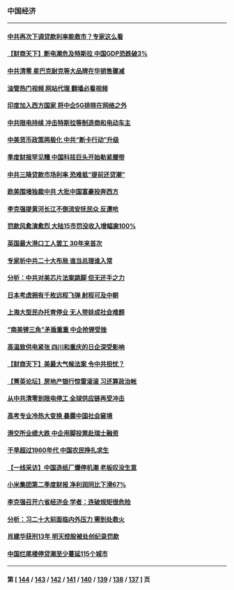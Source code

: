 ### 中国经济
---
#### [中共再次下调贷款利率能救市？专家这么看](../../pages/ncid283/n13807934.md?08230845) 
#### [【财商天下】断电潮危及特斯拉 中国GDP恐跌破3%](../../pages/ncid283/n13807935.md?08230845) 
#### [中共清零 星巴克耐克等大品牌在华销售骤减](../../pages/ncid283/n13807954.md?08230845) 
#### [油管热门视频 网站代理 翻墙必看视频](http://209.222.30.114:81/youtube.html?08230845)
#### [印度加入西方国家 将中企5G排除在网络之外](../../pages/ncid283/n13807887.md?08230845) 
#### [中共限电持续 冲击特斯拉等制造商和电动车主](../../pages/ncid283/n13807864.md?08230845) 
#### [中美货币政策两极化 中共“断卡行动”升级](../../pages/ncid283/n13807808.md?08230845) 
#### [季度财报罕见糟 中国科技巨头开始勒紧腰带](../../pages/ncid283/n13807769.md?08230845) 
#### [中共三降贷款市场利率 恐难抵“提前还贷潮”](../../pages/ncid283/n13807601.md?08230845) 
#### [欧美围堵独裁中共 大批中国富豪投奔西方](../../pages/ncid283/n13807782.md?08230845) 
#### [李克强提黄河长江不倒流安抚民众 反遭呛](../../pages/ncid283/n13807300.md?08230845) 
#### [罚款风愈演愈烈 大陆15市罚没收入增幅逾100%](../../pages/ncid283/n13807273.md?08230845) 
#### [英国最大港口工人罢工 30年来首次](../../pages/ncid283/n13807241.md?08230845) 
#### [专家析中共二十大布局 谁当总理谁入常](../../pages/ncid283/n13807204.md?08230845) 
#### [分析：中共对美芯片法案跳脚 但无还手之力](../../pages/ncid283/n13806771.md?08230845) 
#### [日本考虑拥有千枚远程飞弹 射程可及中朝](../../pages/ncid283/n13807125.md?08230845) 
#### [上海大型民办托育停业 无人带娃成社会难题](../../pages/ncid283/n13806984.md?08230845) 
#### [“南美锂三角”矛盾重重 中企抢锂受挫](../../pages/ncid283/n13806981.md?08230845) 
#### [高温致供电紧张 四川和重庆的日企深受影响](../../pages/ncid283/n13806946.md?08230845) 
#### [【财商天下】美最大气候法案 令中共担忧？](../../pages/ncid283/n13806783.md?08230845) 
#### [【菁英论坛】房地产银行惊雷滚滚 习还算政治帐](../../pages/ncid283/n13806740.md?08230845) 
#### [从中共清零到限电停工 全球供应链再受冲击](../../pages/ncid283/n13806699.md?08230845) 
#### [高考专业冷热大变换 暴露中国社会窘境](../../pages/ncid283/n13806661.md?08230845) 
#### [港交所业绩大跌 中企用脚投票赴瑞士融资](../../pages/ncid283/n13806657.md?08230845) 
#### [干旱超过1960年代 中国农民挣扎求生](../../pages/ncid283/n13806668.md?08230845) 
#### [【一线采访】中国造纸厂爆停机潮 老板叹没生意](../../pages/ncid283/n13806400.md?08230845) 
#### [小米集团第二季度财报 净利润同比下滑67%](../../pages/ncid283/n13806210.md?08230845) 
#### [李克强召开六省经济会 学者：连破规矩很危险](../../pages/ncid283/n13806007.md?08230845) 
#### [分析：习二十大前面临内外压力 需到处救火](../../pages/ncid283/n13805569.md?08230845) 
#### [肖建华获刑13年 明天控股被处创纪录罚款](../../pages/ncid283/n13805882.md?08230845) 
#### [中国烂尾楼停贷潮至少蔓延115个城市](../../pages/ncid283/n13805842.md?08230845) 

---
#### 第 [ [144](./144.md?08230845) / [143](./143.md?08230845) / [142](./142.md?08230845) / [141](./141.md?08230845) / [140](./140.md?08230845) / [139](./139.md?08230845) / [138](./138.md?08230845) / [137](./137.md?08230845) ] 页
